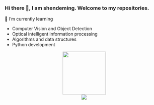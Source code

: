 ### Hi there 👋, I am shendeming. Welcome to my repositories.


🌱 I’m currently learning 
- Computer Vision and Object Detection
- Optical intelligent information processing
- Algorithms and data structures
- Python development

<div align="center"> <img height="137px" src="https://github-readme-stats.vercel.app/api?username=shendeming&hide_title=true&hide_border=true&show_icons=trueline_height=21&text_color=000&icon_color=000&bg_color=0,ea6161,ffc64d,fffc4d,52fa5a&theme=graywhite" /> </div>

<div align="center"> <img src="https://github-readme-stats.vercel.app/api/top-langs/?username=shendeming&hide_title=true&hide_border=true&layout=compact&langs_count=6&text_color=000&icon_color=fff&bg_color=0,52fa5a,4dfcff,c64dff&theme=graywhite" /> </div>

